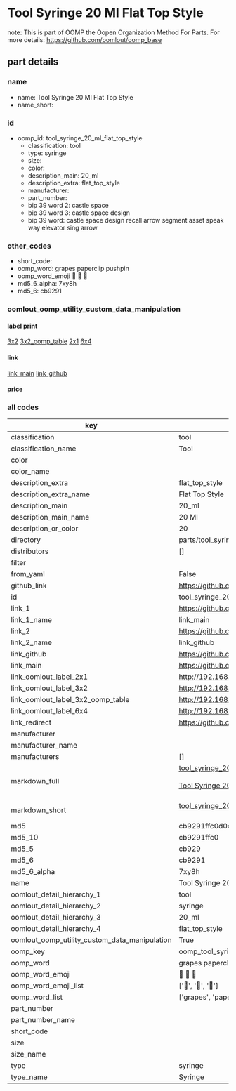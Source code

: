 # Tool Syringe 20 Ml Flat Top Style  

note: This is part of OOMP the Oopen Organization Method For Parts. For more details: https://github.com/oomlout/oomp_base

##  part details
  







### name
* name: Tool Syringe 20 Ml Flat Top Style
* name_short: 
### id
* oomp_id: tool_syringe_20_ml_flat_top_style
  * classification: tool
  * type: syringe
  * size: 
  * color: 
  * description_main: 20_ml
  * description_extra: flat_top_style
  * manufacturer: 
  * part_number: 
  * bip 39 word 2: castle space
  * bip 39 word 3: castle space design
  * bip 39 word: castle space design recall arrow segment asset speak way elevator sing arrow

### other_codes
* short_code: 
* oomp_word: grapes paperclip pushpin
* oomp_word_emoji :grapes: :paperclip: :pushpin:
* md5_6_alpha: 7xy8h
* md5_6: cb9291






### oomlout_oomp_utility_custom_data_manipulation
#### label print
[3x2](http://192.168.1.245:1112/?label=oomp%207xy8h)
[3x2_oomp_table](http://192.168.1.108:1112/?label=oomp%207xy8h)
[2x1](http://192.168.1.242:1112/?label=oomp%207xy8h)
[6x4](http://192.168.1.55:1112/?label=oomp%207xy8h)    

#### link

[link_main](https://github.com/oomlout/oomlout_oomp_version_1_messy/tree/main/parts/tool_syringe_20_ml_flat_top_style) [link_github](https://github.com/oomlout/oomlout_oomp_version_1_messy/tree/main/parts/tool_syringe_20_ml_flat_top_style)                             

#### price







### all codes 
| key | value |  
| --- | --- |  
| classification | tool |  
| classification_name | Tool |  
| color |  |  
| color_name |  |  
| description_extra | flat_top_style |  
| description_extra_name | Flat Top Style |  
| description_main | 20_ml |  
| description_main_name | 20 Ml |  
| description_or_color | 20 |  
| directory | parts/tool_syringe_20_ml_flat_top_style |  
| distributors | [] |  
| filter |  |  
| from_yaml | False |  
| github_link | https://github.com/oomlout/oomlout_oomp_part_src/tree/main/parts/tool_syringe_20_ml_flat_top_style |  
| id | tool_syringe_20_ml_flat_top_style |  
| link_1 | https://github.com/oomlout/oomlout_oomp_version_1_messy/tree/main/parts/tool_syringe_20_ml_flat_top_style |  
| link_1_name | link_main |  
| link_2 | https://github.com/oomlout/oomlout_oomp_version_1_messy/tree/main/parts/tool_syringe_20_ml_flat_top_style |  
| link_2_name | link_github |  
| link_github | https://github.com/oomlout/oomlout_oomp_version_1_messy/tree/main/parts/tool_syringe_20_ml_flat_top_style |  
| link_main | https://github.com/oomlout/oomlout_oomp_version_1_messy/tree/main/parts/tool_syringe_20_ml_flat_top_style |  
| link_oomlout_label_2x1 | http://192.168.1.242:1112/?label=oomp%207xy8h |  
| link_oomlout_label_3x2 | http://192.168.1.245:1112/?label=oomp%207xy8h |  
| link_oomlout_label_3x2_oomp_table | http://192.168.1.108:1112/?label=oomp%207xy8h |  
| link_oomlout_label_6x4 | http://192.168.1.55:1112/?label=oomp%207xy8h |  
| link_redirect | https://github.com/oomlout/oomlout_oomp_version_1_messy/tree/main/parts/tool_syringe_20_ml_flat_top_style |  
| manufacturer |  |  
| manufacturer_name |  |  
| manufacturers | [] |  
| markdown_full | [tool_syringe_20_ml_flat_top_style](none)<br>[](none)<br>[Tool Syringe 20 Ml Flat Top Style](none)<br><br> |  
| markdown_short | [tool_syringe_20_ml_flat_top_style](none)<br><br> |  
| md5 | cb9291ffc0d0c1b70c865b3677b4111c |  
| md5_10 | cb9291ffc0 |  
| md5_5 | cb929 |  
| md5_6 | cb9291 |  
| md5_6_alpha | 7xy8h |  
| name | Tool Syringe 20 Ml Flat Top Style |  
| oomlout_detail_hierarchy_1 | tool |  
| oomlout_detail_hierarchy_2 | syringe |  
| oomlout_detail_hierarchy_3 | 20_ml |  
| oomlout_detail_hierarchy_4 | flat_top_style |  
| oomlout_oomp_utility_custom_data_manipulation | True |  
| oomp_key | oomp_tool_syringe_20_ml_flat_top_style |  
| oomp_word | grapes paperclip pushpin |  
| oomp_word_emoji | :grapes: :paperclip: :pushpin: |  
| oomp_word_emoji_list | [':grapes:', ':paperclip:', ':pushpin:'] |  
| oomp_word_list | ['grapes', 'paperclip', 'pushpin'] |  
| part_number |  |  
| part_number_name |  |  
| short_code |  |  
| size |  |  
| size_name |  |  
| type | syringe |  
| type_name | Syringe |  
